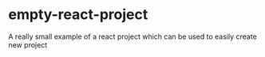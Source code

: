 # empty-react-project
A really small example of a react project which can be used to easily create new project
